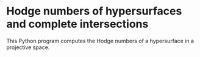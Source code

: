 # Hodge numbers of hypersurfaces and complete intersections

This Python program computes the Hodge numbers of a hypersurface in a projective space.
